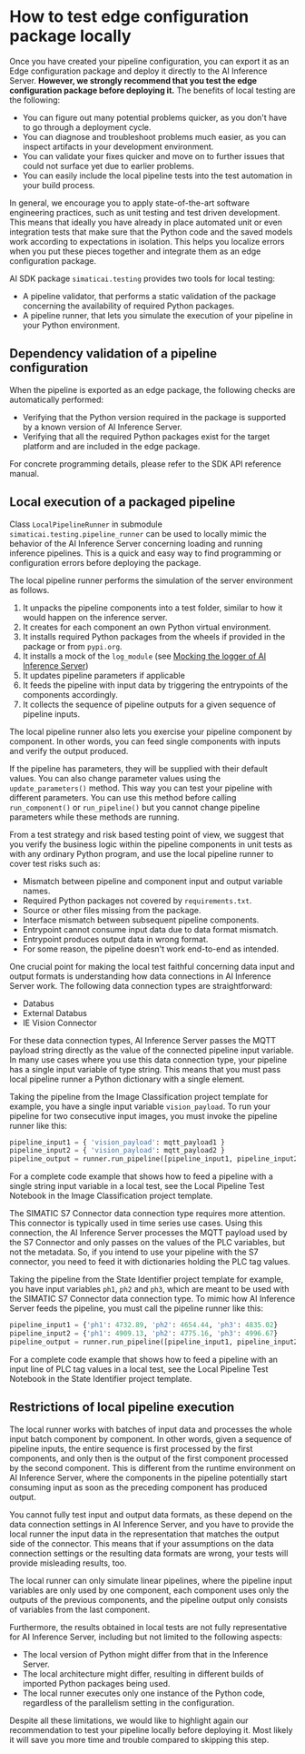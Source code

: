 <!--
SPDX-FileCopyrightText: Copyright (C) 2020-2024 Siemens AG

SPDX-License-Identifier: MIT
-->

# How to test edge configuration package locally

​Once you have created your pipeline configuration, you can export it as an Edge configuration package and deploy it directly to the AI Inference Server.
**However, we strongly recommend that you test the edge configuration package before deploying it.**
The benefits of local testing are the following:

- You can figure out many potential problems quicker, as you don't have to go through a deployment cycle.
- You can diagnose and troubleshoot problems much easier, as you can inspect artifacts in your development environment.
- You can validate your fixes quicker and move on to further issues that could not surface yet due to earlier problems.
- You can easily include the local pipeline tests into the test automation in your build process.

In general, we encourage you to apply state-of-the-art software engineering practices, such as unit testing and test driven development.
This means that ideally you have already in place automated unit or even integration tests that make sure that the Python code and the
saved models work according to expectations in isolation. This helps you localize errors when you put these pieces together and integrate them as an edge configuration package.

AI SDK package `simaticai.testing` provides two tools for local testing:

- A pipeline validator, that performs a static validation of the package concerning the availability of required
  Python packages.
- A pipeline runner, that lets you simulate the execution of your pipeline in your Python environment.

## Dependency validation of a pipeline configuration

When the pipeline is exported as an edge package, the following checks are automatically performed:

- Verifying that the Python version required in the package is supported by a known version of AI Inference Server.
- Verifying that all the required Python packages exist for the target platform and are included in the edge package.

For concrete programming details, please refer to the SDK API reference manual.

## Local execution of a packaged pipeline

Class `LocalPipelineRunner` in submodule `simaticai.testing.pipeline_runner` can be used to locally mimic the behavior of the AI Inference Server concerning loading and running inference pipelines. This is a quick and easy way to find programming or configuration errors before deploying the package.

The local pipeline runner performs the simulation of the server environment as follows.

1. It unpacks the pipeline components into a test folder, similar to how it would happen on the inference server.
2. It creates for each component an own Python virtual environment.
3. It installs required Python packages from the wheels if provided in the package or from `pypi.org`.
4. It installs a mock of the `log_module` (see [Mocking the logger of AI Inference Server](17-mock-inference-server-logging.md))
5. It updates pipeline parameters if applicable
6. It feeds the pipeline with input data by triggering the entrypoints of the components accordingly.
7. It collects the sequence of pipeline outputs for a given sequence of pipeline inputs.

The local pipeline runner also lets you exercise your pipeline component by component. In other words, you can feed single components with inputs and verify the output produced.

If the pipeline has parameters, they will be supplied with their default values. You can also change parameter values using the `update_parameters()` method. This way you can test your pipeline with different parameters. You can use this method before calling `run_component()` or `run_pipeline()` but you cannot change pipeline parameters while these methods
are running.

From a test strategy and risk based testing point of view, we suggest that you verify the business logic within the pipeline components in unit tests as with any ordinary Python program, and use the local pipeline runner to cover test risks such as:

- Mismatch between pipeline and component input and output variable names.
- Required Python packages not covered by `requirements.txt`.
- Source or other files missing from the package.
- Interface mismatch between subsequent pipeline components.
- Entrypoint cannot consume input data due to data format mismatch.
- Entrypoint produces output data in wrong format.
- For some reason, the pipeline doesn't work end-to-end as intended.

One crucial point for making the local test faithful concerning data input and output formats is understanding how data connections in AI Inference
Server work. The following data connection types are straightforward:

- Databus
- External Databus
- IE Vision Connector

For these data connection types, AI Inference Server passes the MQTT payload string directly as the value of the connected pipeline input variable. In many use cases where you use this data connection type, your pipeline has a single input variable of type string. This means that you must pass local pipeline runner a Python dictionary with a single element.

Taking the pipeline from the Image Classification project template for example, you have a single input variable `vision_payload`. To run your
pipeline for two consecutive input images, you must invoke the pipeline runner like this:

```python
pipeline_input1 = { 'vision_payload': mqtt_payload1 }
pipeline_input2 = { 'vision_payload': mqtt_payload2 }
pipeline_output = runner.run_pipeline([pipeline_input1, pipeline_input2])
```

For a complete code example that shows how to feed a pipeline with a single string input variable in a local test, see the Local Pipeline Test Notebook in the Image Classification project template.

​The SIMATIC S7 Connector data connection type requires more attention. This connector is typically used in time series use cases. Using this connection, the AI Inference Server processes the MQTT payload used by the S7 Connector and only passes on the values of the PLC variables, but not the metadata. So, if you intend to use your pipeline with the S7 connector, you need to feed it with dictionaries holding the PLC tag values.

Taking the pipeline from the State Identifier project template for example, you have input variables `ph1`, `ph2` and `ph3`, which are meant to
be used with the SIMATIC S7 Connector data connection type. To mimic how AI Inference Server feeds the pipeline, you must call the pipeline
runner like this:

```python
pipeline_input1 = {'ph1': 4732.89, 'ph2': 4654.44, 'ph3': 4835.02}
pipeline_input2 = {'ph1': 4909.13, 'ph2': 4775.16, 'ph3': 4996.67}
pipeline_output = runner.run_pipeline([pipeline_input1, pipeline_input2])
```

For a complete code example that shows how to feed a pipeline with an input line of PLC tag values in a local test, see the Local Pipeline Test Notebook in the State Identifier project template.

## Restrictions of local pipeline execution

The local runner works with batches of input data and processes the whole input batch component by component. In other words, given a sequence
of pipeline inputs, the entire sequence is first processed by the first components, and only then is the output of the first component processed
by the second component. This is different from the runtime environment on AI Inference Server, where the components in the pipeline potentially
start consuming input as soon as the preceding component has produced output.

You cannot fully test input and output data formats, as these depend on the data connection settings in AI Inference Server, and you have to provide
the local runner the input data in the representation that matches the output side of the connector. This means that if your assumptions
on the data connection settings or the resulting data formats are wrong, your tests will provide misleading results, too.

The local runner can only simulate linear pipelines, where the pipeline input variables are only used by one component, each component uses only the outputs of the previous components, and the pipeline output only consists of variables from the last component.

Furthermore, the results obtained in local tests are not fully representative for AI Inference Server, including but not limited to the following aspects:

- The local version of Python might differ from that in the Inference Server.
- The local architecture might differ, resulting in different builds of imported Python packages being used.
- The local runner executes only one instance of the Python code, regardless of the parallelism setting in the configuration.

Despite all these limitations, we would like to highlight again our recommendation to test your pipeline locally before deploying it.
Most likely it will save you more time and trouble compared to skipping this step.
